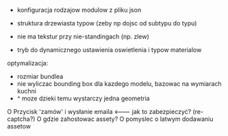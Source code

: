 * konfiguracja rodzajow modulow z pliku json

* struktura drzewiasta typow (zeby np dojsc od subtypu do typu)
* nie ma tekstur przy nie-standingach (np. zlew)

* tryb do dynamicznego ustawienia oswietlenia i typow materialow

optymalizacja:
   + rozmiar bundlea
   + nie wyliczac bounding box dla kazdego modelu, bazowac na wymiarach kuchni
   + ^ moze dzieki temu wystarczy jedna geometria

O Przycisk 'zamów' i wysłanie emaila <--- jak to zabezpieczyć? (re-captcha?)
O gdzie zahostowac assety?
O pomyslec o latwym dodawaniu assetow